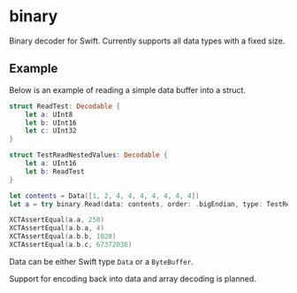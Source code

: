 # binary

Binary decoder for Swift. Currently supports all data types with a fixed size.

## Example
Below is an example of reading a simple data buffer into a struct.
```swift
struct ReadTest: Decodable {
    let a: UInt8
    let b: UInt16
    let c: UInt32
}

struct TestReadNestedValues: Decodable {
    let a: UInt16
    let b: ReadTest
}

let contents = Data([1, 2, 4, 4, 4, 4, 4, 4, 4])
let a = try binary.Read(data: contents, order: .bigEndian, type: TestReadNestedValues.self)

XCTAssertEqual(a.a, 258)
XCTAssertEqual(a.b.a, 4)
XCTAssertEqual(a.b.b, 1028)
XCTAssertEqual(a.b.c, 67372036)
```

Data can be either Swift type `Data` or a `ByteBuffer`.

Support for encoding back into data and array decoding is planned.

